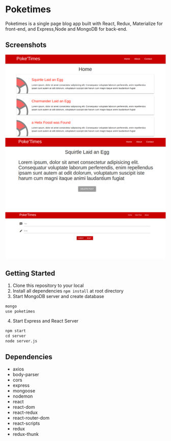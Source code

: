 # Poketimes
Poketimes is a single page blog app built with React, Redux, Materialize for front-end, and Express,Node and MongoDB for back-end. 
## Screenshots
![Screenshot of home page](https://github.com/fei-gao/poketimes/blob/master/docs/home-page.png)
![Screenshot of delete post page](https://github.com/fei-gao/poketimes/blob/master/docs/delete-post.png)
![Screenshot of create post page](https://github.com/fei-gao/poketimes/blob/master/docs/create-post.png)

## Getting Started
1. Clone this repository to your local
2. Install all dependencies
```npm install``` at root directory
3. Start MongoDB server and create database
```
mongo
use poketimes
```
4. Start Express and React Server
```
npm start
cd server
node server.js
```

## Dependencies
- axios
- body-parser
- cors
- express
- mongoose
- nodemon
- react
- react-dom
- react-redux
- react-router-dom
- react-scripts
- redux
- redux-thunk
